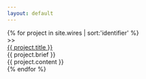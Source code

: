```yaml
---
layout: default
---
```

<div class="container">
  <div class="items">
    {% for project in site.wires | sort:'identifier' %}
    <div class="item">
      <div class="prompt"> >> &nbsp;&nbsp;</div>
      <div class="item-title">
        <a href="{{ project.github_url }}">{{ project.title }}</a>
      </div>
      <div class="item-brief">
        {{ project.brief }}
      </div>
      <div class="item-content">
        {{ project.content }}
      </div>
    </div>
    {% endfor %}
  </div>
</div>

